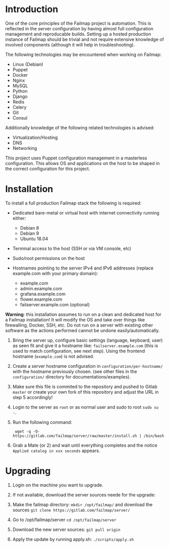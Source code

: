 # Introduction
One of the core principles of the Failmap project is automation. This is reflected in the server configuration by having almost full configuration management and reproducable builds. Setting up a hosted production instance of Failmap should be trivial and not require extensive knowledge of involved components (although it will help in troubleshooting).

The following technologies may be encountered when working on Failmap:

- Linux (Debian)
- Puppet
- Docker
- Nginx
- MySQL
- Python
- Django
- Redis
- Celery
- Git
- Consul

Additionally knowledge of the following related technologies is advised:

- Virtualization/Hosting
- DNS
- Networking

This project uses Puppet configuration management in a masterless configuration. This allows OS and applications on the host to be shaped in the correct configuration for this project.

# Installation
To install a full production Failmap stack the following is required:

- Dedicated bare-metal or virtual host with internet connectivity running either:
  - Debian 8
  - Debian 9
  - Ubuntu 18.04
- Terminal access to the host (SSH or via VM console, etc)
- Sudo/root permissions on the host
- Hostnames pointing to the server IPv4 and IPv6 addresses (replace example.com with your primary domain):

  - example.com
  - admin.example.com
  - grafana.example.com
  - flower.example.com
  - failserver.example.com (optional)

**Warning**: this installation assumes to run on a clean and dedicated host for a Failmap installation! It will modify the OS and take over things like firewalling, Docker, SSH, etc. Do not run on a server with existing other software as the actions performed cannot be undone easily/automatically.

1. Bring the server up, configure basic settings (language, keyboard, user) as seen fit and give it a hostname like: `failserver.example.com` (this is used to match configuration, see next step). Using the frontend hostname (`example.com`) is not advised.

1. Create a server hostname configuration in `configuration/per-hostname/` with the hostname previously chosen. (see other files in the `configuration/` directory for documentations/examples). 

1. Make sure this file is commited to the repository and pushed to Gitlab `master` or create your own fork of this repository and adjust the URL in step 5 accordingly!

1. Login to the server as `root` or as normal user and sudo to root `sudo su -`.

1. Run the following command:

        wget -q -O- https://gitlab.com/failmap/server/raw/master/install.sh | /bin/bash

1.  Grab a Mate (or 2) and wait until everything completes and the notice `Applied catalog in xxx seconds` appears.


# Upgrading

1. Login on the machine you want to upgrade.

1. If not available, download the server sources neede for the upgrade:
1. Make the failmap directory: `mkdir /opt/failmap/` and download the sources `git clone https://gitlab.com/failmap/server/`

1. Go to /opt/failmap/server `cd /opt/failmap/server`

1. Download the new server sources: `git pull origin`

1. Apply the update by running apply.sh: `./scripts/apply.sh`



